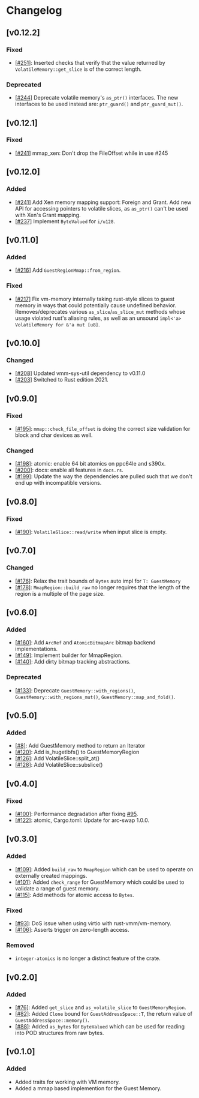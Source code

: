 # Changelog

## [v0.12.2]

### Fixed
- [[#251]](https://github.com/rust-vmm/vm-memory/pull/251): Inserted checks
  that verify that the value returned by `VolatileMemory::get_slice` is of
  the correct length.

### Deprecated
- [[#244]](https://github.com/rust-vmm/vm-memory/pull/241) Deprecate volatile
  memory's `as_ptr()` interfaces. The new interfaces to be used instead are:
  `ptr_guard()` and `ptr_guard_mut()`.

## [v0.12.1]

### Fixed
- [[#241]](https://github.com/rust-vmm/vm-memory/pull/245) mmap_xen: Don't drop
  the FileOffset while in use #245

## [v0.12.0]

### Added
- [[#241]](https://github.com/rust-vmm/vm-memory/pull/241) Add Xen memory
  mapping support: Foreign and Grant. Add new API for accessing pointers to
  volatile slices, as `as_ptr()` can't be used with Xen's Grant mapping.
- [[#237]](https://github.com/rust-vmm/vm-memory/pull/237) Implement `ByteValued` for `i/u128`.

## [v0.11.0]

### Added
- [[#216]](https://github.com/rust-vmm/vm-memory/pull/216) Add `GuestRegionMmap::from_region`.

### Fixed
- [[#217]](https://github.com/rust-vmm/vm-memory/pull/217) Fix vm-memory internally
  taking rust-style slices to guest memory in ways that could potentially cause 
  undefined behavior. Removes/deprecates various `as_slice`/`as_slice_mut` methods
  whose usage violated rust's aliasing rules, as well as an unsound 
  `impl<'a> VolatileMemory for &'a mut [u8]`.

## [v0.10.0]

### Changed
- [[#208]](https://github.com/rust-vmm/vm-memory/issues/208) Updated
  vmm-sys-util dependency to v0.11.0
- [[#203]](https://github.com/rust-vmm/vm-memory/pull/203) Switched to Rust
  edition 2021.

## [v0.9.0]

### Fixed

- [[#195]](https://github.com/rust-vmm/vm-memory/issues/195):
  `mmap::check_file_offset` is doing the correct size validation for block and
  char devices as well.

### Changed

- [[#198]](https://github.com/rust-vmm/vm-memory/pull/198): atomic: enable 64
  bit atomics on ppc64le and s390x.
- [[#200]](https://github.com/rust-vmm/vm-memory/pull/200): docs: enable all
  features in `docs.rs`.
- [[#199]](https://github.com/rust-vmm/vm-memory/issues/199): Update the way
  the dependencies are pulled such that we don't end up with incompatible
  versions.

## [v0.8.0]

### Fixed

- [[#190]](https://github.com/rust-vmm/vm-memory/pull/190):
  `VolatileSlice::read/write` when input slice is empty.

## [v0.7.0]

### Changed

- [[#176]](https://github.com/rust-vmm/vm-memory/pull/176): Relax the trait
  bounds of `Bytes` auto impl for `T: GuestMemory`
- [[#178]](https://github.com/rust-vmm/vm-memory/pull/178):
  `MmapRegion::build_raw` no longer requires that the length of the region is a
  multiple of the page size.

## [v0.6.0]

### Added

  - [[#160]](https://github.com/rust-vmm/vm-memory/pull/160): Add `ArcRef` and `AtomicBitmapArc` bitmap
    backend implementations.
  - [[#149]](https://github.com/rust-vmm/vm-memory/issues/149): Implement builder for MmapRegion.
  - [[#140]](https://github.com/rust-vmm/vm-memory/issues/140): Add dirty bitmap tracking abstractions. 

### Deprecated 

  - [[#133]](https://github.com/rust-vmm/vm-memory/issues/8): Deprecate `GuestMemory::with_regions()`,
   `GuestMemory::with_regions_mut()`, `GuestMemory::map_and_fold()`.

## [v0.5.0]

### Added

- [[#8]](https://github.com/rust-vmm/vm-memory/issues/8): Add GuestMemory method to return an Iterator
- [[#120]](https://github.com/rust-vmm/vm-memory/pull/120): Add is_hugetlbfs() to GuestMemoryRegion
- [[#126]](https://github.com/rust-vmm/vm-memory/pull/126): Add VolatileSlice::split_at()
- [[#128]](https://github.com/rust-vmm/vm-memory/pull/128): Add VolatileSlice::subslice()

## [v0.4.0]

### Fixed

- [[#100]](https://github.com/rust-vmm/vm-memory/issues/100): Performance
  degradation after fixing [#95](https://github.com/rust-vmm/vm-memory/pull/95).
- [[#122]](https://github.com/rust-vmm/vm-memory/pull/122): atomic,
  Cargo.toml: Update for arc-swap 1.0.0.

## [v0.3.0]

### Added

- [[#109]](https://github.com/rust-vmm/vm-memory/pull/109): Added `build_raw` to
  `MmapRegion` which can be used to operate on externally created mappings.
- [[#101]](https://github.com/rust-vmm/vm-memory/pull/101): Added `check_range` for
  GuestMemory which could be used to validate a range of guest memory.
- [[#115]](https://github.com/rust-vmm/vm-memory/pull/115): Add methods for atomic
  access to `Bytes`.

### Fixed

- [[#93]](https://github.com/rust-vmm/vm-memory/issues/93): DoS issue when using
  virtio with rust-vmm/vm-memory.
- [[#106]](https://github.com/rust-vmm/vm-memory/issues/106): Asserts trigger
  on zero-length access.  

### Removed

- `integer-atomics` is no longer a distinct feature of the crate.

## [v0.2.0]

### Added

- [[#76]](https://github.com/rust-vmm/vm-memory/issues/76): Added `get_slice` and
  `as_volatile_slice` to `GuestMemoryRegion`.
- [[#82]](https://github.com/rust-vmm/vm-memory/issues/82): Added `Clone` bound
  for `GuestAddressSpace::T`, the return value of `GuestAddressSpace::memory()`.
- [[#88]](https://github.com/rust-vmm/vm-memory/issues/88): Added `as_bytes` for
  `ByteValued` which can be used for reading into POD structures from
  raw bytes.

## [v0.1.0]

### Added

- Added traits for working with VM memory.
- Added a mmap based implemention for the Guest Memory.

